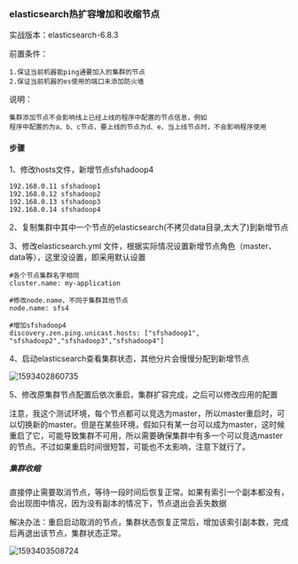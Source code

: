 ### elasticsearch热扩容增加和收缩节点

实战版本：elasticsearch-6.8.3



前置条件：

```
1.保证当前机器能ping通要加入的集群的节点
2.保证当前机器的es使用的端口未添加防火墙
```



说明：

```
集群添加节点不会影响线上已经上线的程序中配置的节点信息，例如
程序中配置的为a、b、c节点，要上线的节点为d、e，当上线节点时，不会影响程序使用
```



#### 步骤

1、修改hosts文件，新增节点sfshadoop4

```
192.168.0.11 sfshadoop1
192.168.0.12 sfshadoop2
192.168.0.13 sfshadoop3
192.168.0.14 sfshadoop4
```



2、复制集群中其中一个节点的elasticsearch(不拷贝data目录,太大了)到新增节点



3、修改elasticsearch.yml 文件，根据实际情况设置新增节点角色（master、data等），这里没设置，即采用默认设置

```
#各个节点集群名字相同
cluster.name: my-application

#修改node.name，不同于集群其他节点
node.name: sfs4

#增加sfshadoop4
discovery.zen.ping.unicast.hosts: ["sfshadoop1", "sfshadoop2","sfshadoop3","sfshadoop4"]
```



4、启动elasticsearch查看集群状态，其他分片会慢慢分配到新增节点

![1593402860735](C:\Users\Administrator\AppData\Roaming\Typora\typora-user-images\1593402860735.png)

5、修改原集群节点配置后依次重启，集群扩容完成，之后可以修改应用的配置

注意，我这个测试环境，每个节点都可以竞选为master，所以master重启时，可以切换新的master。但是在某些环境，假如只有某一台可以成为master，这时候重启了它，可能导致集群不可用，所以需要确保集群中有多一个可以竞选master的节点。不过如果重启时间很短暂，可能也不太影响，注意下就行了。





##### 集群收缩

直接停止需要取消节点，等待一段时间后恢复正常。如果有索引一个副本都没有，会出现图中情况，因为没有副本的情况下，节点退出会丢失数据

解决办法：重启启动取消的节点，集群状态恢复正常后，增加该索引副本数，完成后再退出该节点，集群状态正常。

![1593403508724](C:\Users\Administrator\AppData\Roaming\Typora\typora-user-images\1593403508724.png)